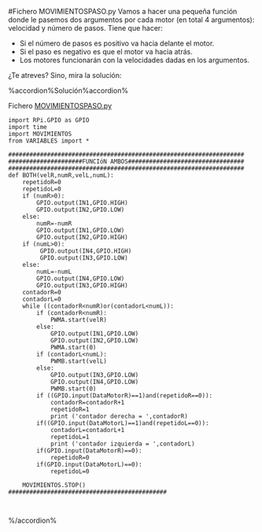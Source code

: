 #Fichero MOVIMIENTOSPASO.py
Vamos a hacer una pequeña función donde le pasemos dos argumentos por cada motor (en total 4 argumentos): velocidad y número de pasos. Tiene que hacer:

* Si el número de pasos es positivo va hacia delante el motor.
* Si el paso es negativo es que el motor va hacia atrás.
* Los motores funcionarán con la velocidades dadas en los argumentos.

¿Te atreves? Sino, mira la solución:

%accordion%Solución%accordion%

Fichero [MOVIMIENTOSPASO.py](https://github.com/JavierQuintana/AlphabotPython/)

```cpp+lineNumbers:true
import RPi.GPIO as GPIO
import time
import MOVIMIENTOS
from VARIABLES import *

###################################################################
#####################FUNCIóN AMBOS#################################
###################################################################
def BOTH(velR,numR,velL,numL):
    repetidoR=0
    repetidoL=0
    if (numR>0):
        GPIO.output(IN1,GPIO.HIGH)
        GPIO.output(IN2,GPIO.LOW)
    else:
        numR=-numR
        GPIO.output(IN1,GPIO.LOW)
        GPIO.output(IN2,GPIO.HIGH)
    if (numL>0):
         GPIO.output(IN4,GPIO.HIGH)
         GPIO.output(IN3,GPIO.LOW)
    else:
        numL=-numL
        GPIO.output(IN4,GPIO.LOW)
        GPIO.output(IN3,GPIO.HIGH)
    contadorR=0
    contadorL=0
    while ((contadorR<numR)or(contadorL<numL)):
        if (contadorR<numR):
            PWMA.start(velR)
        else:
            GPIO.output(IN1,GPIO.LOW)
            GPIO.output(IN2,GPIO.LOW)
            PWMA.start(0)
        if (contadorL<numL):
            PWMB.start(velL)
        else:
            GPIO.output(IN3,GPIO.LOW)
            GPIO.output(IN4,GPIO.LOW)
            PWMB.start(0)
        if ((GPIO.input(DataMotorR)==1)and(repetidoR==0)):
            contadorR=contadorR+1
            repetidoR=1
            print ('contador derecha = ',contadorR)
        if((GPIO.input(DataMotorL)==1)and(repetidoL==0)):
            contadorL=contadorL+1
            repetidoL=1
            print ('contador izquierda = ',contadorL)    
        if(GPIO.input(DataMotorR)==0):
            repetidoR=0
        if(GPIO.input(DataMotorL)==0):
            repetidoL=0
            
    MOVIMIENTOS.STOP()
#############################################



```

%/accordion%



